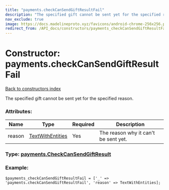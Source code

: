 ```yaml
---
title: "payments.checkCanSendGiftResultFail"
description: "The specified gift cannot be sent yet for the specified reason."
nav_exclude: true
image: https://docs.madelineproto.xyz/favicons/android-chrome-256x256.png
redirect_from: /API_docs/constructors/payments_checkCanSendGiftResultFail.html
---
```

# Constructor: payments.checkCanSendGiftResultFail  
[Back to constructors index](/API_docs/constructors/index.html)



The specified gift cannot be sent yet for the specified reason.

### Attributes:

| Name     |    Type       | Required | Description |
|----------|---------------|----------|-------------|
|reason|[TextWithEntities](/API_docs/types/TextWithEntities.html) | Yes|The reason why it can't be sent yet.|



### Type: [payments.CheckCanSendGiftResult](/API_docs/types/payments.CheckCanSendGiftResult.html)


### Example:

```
$payments_checkCanSendGiftResultFail = ['_' => 'payments.checkCanSendGiftResultFail', 'reason' => TextWithEntities];
```  
